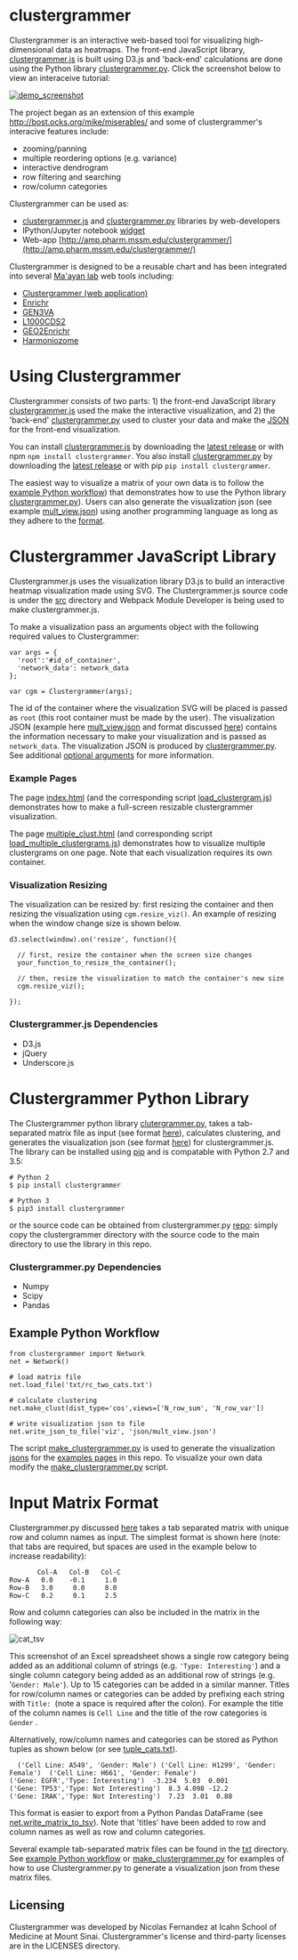 # clustergrammer
Clustergrammer is an interactive web-based tool for visualizing high-dimensional data as heatmaps. The front-end JavaScript library, [clustergrammer.js](#clustergrammer-javascript-library) is built using D3.js and 'back-end' calculations are done using the Python library [clustergrammer.py](#clustergrammer-python-library). Click the screenshot below to view an interaceive tutorial:

[![demo_screenshot](img/demo_screenshot.png "demo_screenshot.png")](http://maayanlab.github.io/clustergrammer/scrolling_tour)

The project began as an extension of this example http://bost.ocks.org/mike/miserables/ and some of clustergrammer's interacive features include:
- zooming/panning
- multiple reordering options (e.g. variance)
- interactive dendrogram
- row filtering and searching
- row/column categories

Clustergrammer can be used as:
* [clustergrammer.js](#clustergrammer-javascript-library) and [clustergrammer.py](#clustergrammer-python-library) libraries by web-developers
* IPython/Jupyter notebook [widget](https://github.com/MaayanLab/clustergrammer-widget)
* Web-app [http://amp.pharm.mssm.edu/clustergrammer/](http://amp.pharm.mssm.edu/clustergrammer/)

Clustergrammer is designed to be a reusable chart and has been integrated into several [Ma'ayan lab](http://icahn.mssm.edu/research/labs/maayan-laboratory) web tools including:
- [Clustergrammer (web application)](http://amp.pharm.mssm.edu/clustergrammer/)
- [Enrichr](http://amp.pharm.mssm.edu/Enrichr/)
- [GEN3VA](http://amp.pharm.mssm.edu/gen3va/)
- [L1000CDS2](http://amp.pharm.mssm.edu/l1000cds2/)
- [GEO2Enrichr](http://amp.pharm.mssm.edu/g2e/)
- [Harmoniozome](http://amp.pharm.mssm.edu/Harmonizome/)

# Using Clustergrammer
Clustergrammer consists of two parts: 1) the front-end JavaScript library [clustergrammer.js](#clustergrammer-javascript-library) used the make the interactive visualization, and 2) the 'back-end' [clustergrammer.py](#clustergrammer-python-library) used to cluster your data and make the [JSON](https://github.com/MaayanLab/clustergrammer-json) for the front-end visualization.

You can install [clustergrammer.js](#clustergrammer-javascript-library) by downloading the [latest release](https://github.com/MaayanLab/clustergrammer/releases/latest) or with npm `npm install clustergrammer`. You also install [clustergrammer.py](#clustergrammer-python-library) by downloading the [latest release](https://github.com/MaayanLab/clustergrammer-py/releases/latest) or with pip `pip install clustergrammer`.

The easiest way to visualize a matrix of your own data is to follow the [example Python workflow](#example-python-workflow)) that demonstrates how to use the Python library [clustergrammer.py](#clustergrammer-python-library)). Users can also generate the visualization json (see example [mult_view.json](json/mult_view.json)) using another programming language as long as they adhere to the [format](https://github.com/MaayanLab/clustergrammer-json).


# Clustergrammer JavaScript Library
Clustergrammer.js uses the visualization library D3.js to build an interactive heatmap visualization made using SVG. The Clustergrammer.js source code is under the [src](src) directory and Webpack Module Developer is being used to make clustergrammer.js.

To make a visualization pass an arguments object with the following required values to Clustergrammer:
```
var args = {
  'root':'#id_of_container',
  'network_data': network_data
};

var cgm = Clustergrammer(args);
```
The id of the container where the visualization SVG will be placed is passed as ```root``` (this root container must be made by the user). The visualization JSON (example here [mult_view.json](json/mult_view.json) and format discussed [here](https://github.com/MaayanLab/clustergrammer-json)) contains the information necessary to make your visualization and  is passed as ```network_data```. The visualization JSON is produced by [clustergrammer.py](https://github.com/MaayanLab/clustergrammer-py/). See additional [optional arguments](optional_clustergrammerjs_arguments.md) for more information.

### Example Pages
The page [index.html](index.html) (and the corresponding script [load_clustergram.js](js/load_clustergram.js)) demonstrates how to make a full-screen resizable clustergrammer visualization.

The page [multiple_clust.html](multiple_clust.html) (and corresponding script [load_multiple_clustergrams.js](js/load_multiple_clustergrams.js)) demonstrates how to visualize multiple clustergrams on one page. Note that each visualization requires its own container.

### Visualization Resizing
The visualization can be resized by: first resizing the container and then resizing the visualization using ```cgm.resize_viz()```. An example of resizing when the window change size is shown below.

```
d3.select(window).on('resize', function(){

  // first, resize the container when the screen size changes
  your_function_to_resize_the_container();

  // then, resize the visualization to match the container's new size
  cgm.resize_viz();

});
```

### Clustergrammer.js Dependencies
- D3.js
- jQuery
- Underscore.js

# Clustergrammer Python Library
The Clustergrammer python library [clutergrammer.py](https://github.com/MaayanLab/clustergrammer-py), takes a tab-separated matrix file as input (see format [here](#input-matrix-format)), calculates clustering, and generates the visualization json (see format [here](https://github.com/MaayanLab/clustergrammer-json)) for clustergrammer.js. The library can be installed using [pip](https://pypi.python.org/pypi/clustergrammer/) and is compatable with Python 2.7 and 3.5:

```
# Python 2
$ pip install clustergrammer

# Python 3
$ pip3 install clustergrammer
```

or the source code can be obtained from clustergrammer.py [repo](https://github.com/MaayanLab/clustergrammer-py): simply copy the clustergrammer directory with the source code to the main directory to use the library in this repo.

### Clustergrammer.py Dependencies
- Numpy
- Scipy
- Pandas

## Example Python Workflow

```
from clustergrammer import Network
net = Network()

# load matrix file
net.load_file('txt/rc_two_cats.txt')

# calculate clustering
net.make_clust(dist_type='cos',views=['N_row_sum', 'N_row_var'])

# write visualization json to file
net.write_json_to_file('viz', 'json/mult_view.json')
```
The script [make_clustergrammer.py](make_clustergrammer.py) is used to generate the visualization [jsons](json) for the [examples pages](#example-pages) in this repo. To visualize your own data modify the [make_clustergrammer.py](make_clustergrammer.py) script.

# Input Matrix Format
Clustergrammer.py discussed [here](#clustergrammer-python-library) takes a tab separated matrix with unique row and column names as input. The simplest format is shown here (note: that tabs are required, but spaces are used in the example below to increase readability):

```
       Col-A   Col-B   Col-C
Row-A   0.0    -0.1     1.0
Row-B   3.0     0.0     8.0
Row-C   0.2     0.1     2.5
```

Row and column categories can also be included in the matrix in the following way:

![cat_tsv](img/cat_tsv.png "cat_tsv.png")

This screenshot of an Excel spreadsheet shows a single row category being added as an additional column of strings (e.g. ```'Type: Interesting'```) and a single column category being added as an additional row of strings (e.g. '```Gender: Male'```). Up to 15 categories can be added in a similar manner. Titles for row/column names or categories can be added by prefixing each string with ```Title: ```(note a space is required after the colon). For example the title of the column names is ```Cell Line``` and the title of the row categories is ```Gender``` .

Alternatively, row/column names and categories can be stored as Python tuples as shown below (or see [tuple_cats.txt](txt/tuple_cats.txt)).

```
  ('Cell Line: A549', 'Gender: Male') ('Cell Line: H1299', 'Gender: Female')  ('Cell Line: H661', 'Gender: Female')
('Gene: EGFR','Type: Interesting')  -3.234  5.03  0.001
('Gene: TP53','Type: Not Interesting')  8.3 4.098 -12.2
('Gene: IRAK','Type: Not Interesting')  7.23  3.01  0.88
```
This format is easier to export from a Python Pandas DataFrame (see [net.write_matrix_to_tsv](https://github.com/MaayanLab/clustergrammer-py/blob/master/clustergrammer/export_data.py)). Note that 'titles' have been added to row and column names as well as row and column categories.

Several example tab-separated matrix files can be found in the [txt](txt) directory. See [example Python workflow](#example-python-workflow) or [make_clustergrammer.py](make_clustergrammer.py) for examples of how to use Clustergrammer.py to generate a visualization json from these matrix files.

## Licensing
Clustergrammer was developed by Nicolas Fernandez at Icahn School of Medicine at Mount Sinai. Clustergrammer's license and third-party licenses are in the LICENSES directory.

